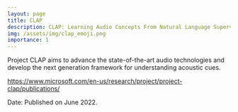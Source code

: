 ```yaml
---
layout: page
title: CLAP
description: CLAP: Learning Audio Concepts From Natural Language Supervision
img: /assets/img/clap_emoji.png
importance: 1
---
```


Project CLAP aims to advance the state-of-the-art audio technologies and develop the next generation framework for understanding acoustic cues.

https://www.microsoft.com/en-us/research/project/project-clap/publications/

Date: Published on June 2022.
